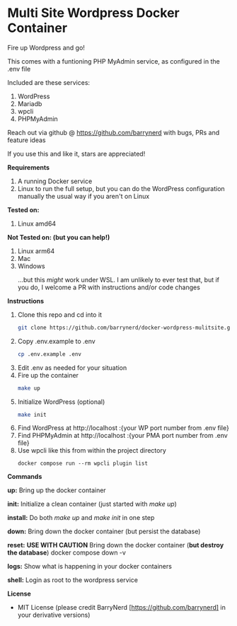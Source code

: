 # Multi Site Wordpress Docker Container

Fire up Wordpress and go!

This comes with a funtioning PHP MyAdmin service, as configured in the .env file

Included are these services:
1. WordPress
2. Mariadb
3. wpcli
4. PHPMyAdmin

Reach out via github @ https://github.com/barrynerd with bugs, PRs and feature ideas

If you use this and like it, stars are appreciated!

**Requirements**
    <ol>
        <li>A running Docker service</li>
        <li>Linux to run the full setup, but you can do the WordPress configuration manually the usual way if you aren't on Linux</li>
    </ol>

**Tested on:**
    <ol>
        <li>Linux amd64</li>
    </ol>

**Not Tested on: (but you can help!)**
    <ol>
        <li>Linux arm64</li>
        <li>Mac</li>
        <li>Windows<p>...but this *might* work under WSL. I am unlikely to ever test that, but if you do, I welcome a PR with instructions and/or code changes</li>
    </ol>

**Instructions**
1. Clone this repo and cd into it
    ```sh
    git clone https://github.com/barrynerd/docker-wordpress-mulitsite.git
    ```
2. Copy .env.example to .env
    ```sh
    cp .env.example .env
    ```
3. Edit .env as needed for your situation
4. Fire up the container
    ```sh
    make up
    ```
5. Initialize WordPress (optional)
    ```sh
    make init
    ```
6. Find WordPress at http://localhost :{your WP port number from .env file}
7. Find PHPMyAdmin at http://localhost :{your PMA port number from .env file}
8. Use wpcli like this from within the project directory
    ```sh:
    docker compose run --rm wpcli plugin list
    ```

**Commands**

**up:**
    Bring up the docker container

**init:**
    Initialize a clean container (just started with *make up*)

**install:**
    Do both *make up* and *make init* in one step

**down:**
    Bring down the docker container (but persist the database)

**reset:**
    **USE WITH CAUTION**
    Bring down the docker container (**but destroy the database**)
	docker compose down -v

**logs:**
    Show what is happening in your docker containers

**shell:**
    Login as root to the wordpress service

**License**
- MIT License (please credit BarryNerd [https://github.com/barrynerd] in your derivative versions)

